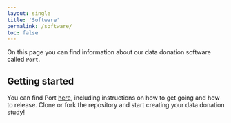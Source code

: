 ```yaml
---
layout: single
title: 'Software'
permalink: /software/
toc: false
---
```


On this page you can find information about our data donation software called `Port`.

## Getting started

You can find Port [here](https://github.com/eyra/port), including instructions on how to get going and how to release. Clone or fork the repository and start creating your data donation study!

